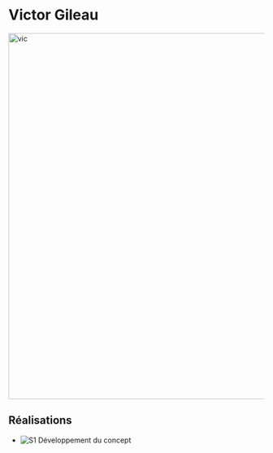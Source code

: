 # Victor Gileau

<img src="https://github.com/Ethereal-Creators/Instrumentum/blob/main/10_equipe/membre_w/vic_00000.jpg" alt="vic" width="720"/>

 ## Réalisations

 <!-- Une image par semaine de la réalisation dont tu es le plus fier avec une légende -->

* ![S1 Développement du concept](https://fakeimg.pl/400x400?text=Concept)
